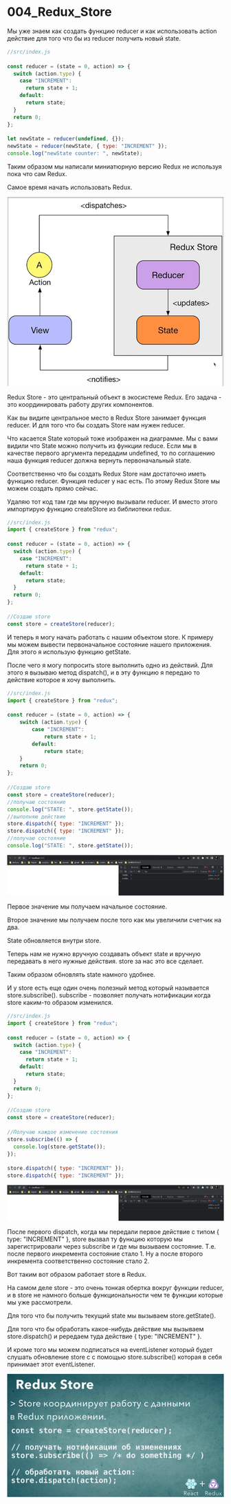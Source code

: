 # 004_Redux_Store

Мы уже знаем как создать функцию reducer и как использовать action действие для того что бы из reducer получить новый state.

```js
//src/index.js

const reducer = (state = 0, action) => {
  switch (action.type) {
    case "INCREMENT":
      return state + 1;
    default:
      return state;
  }
  return 0;
};

let newState = reducer(undefined, {});
newState = reducer(newState, { type: "INCREMENT" });
console.log("newState counter: ", newState);

```

Таким образом мы написали миниатюрную версию Redux не используя пока что сам Redux.


Самое время начать использовать Redux.

![](img/001.jpg)

Redux Store - это центральный объект в экосистеме Redux. Его задача - это координировать работу других компонентов.

Как вы видите центральное место в Redux Store занимает функция reducer. И для того что бы создать Store нам нужен reducer.

Что касается State который тоже изображен на диаграмме. Мы с вами видили что State можно получить из функции reduce. Если мы в качестве первого аргумента передадим undefined, то по соглашению наша функция reducer должна вернуть первоначальный state.

Соответственно что бы создать Redux Store нам достаточно иметь функцию reducer. Функция reducer у нас есть. По этому Redux Store мы можем создать прямо сейчас.


Удаляю тот код там где мы вручную вызывали reducer. И вместо этого импортирую функцию createStore из библиотеки redux.

```js
//src/index.js
import { createStore } from "redux";

const reducer = (state = 0, action) => {
  switch (action.type) {
    case "INCREMENT":
      return state + 1;
    default:
      return state;
  }
  return 0;
};

//Создаю store
const store = createStore(reducer);

```

И теперь я могу начать работать с нашим объектом store. К примеру мы можем вывести первоначальное состояние нашего приложения. Для этого я использую функцию getState.

После чего я могу попросить store выполнить одно из действий. Для этого я вызываю метод dispatch(), и в эту функцию я передаю то действие которое я хочу выполнить.

```js
//src/index.js
import { createStore } from "redux";

const reducer = (state = 0, action) => {
    switch (action.type) {
        case "INCREMENT":
            return state + 1;
        default:
            return state;
    }
    return 0;
};

//Создаю store
const store = createStore(reducer);
//получаю состояние
console.log("STATE: ", store.getState());
//выполняю действие
store.dispatch({ type: "INCREMENT" });
store.dispatch({ type: "INCREMENT" });
//получаю состояние
console.log("STATE: ", store.getState());

```

![](img/002.jpg)

Первое значение мы получаем начальное состояние.

Второе значение мы получаем после того как мы увеличили счетчик на два.

State обновляется внутри store. 

Теперь нам не нужно вручную создавать объект state и вручную передавать в него нужные действия. store за нас это все сделает.

Таким образом обновлять state намного удобнее.

И у store есть еще один очень полезный метод который называется store.subscribe(). subscribe - позволяет получать нотификации когда store каким-то образом изменился.

```js
//src/index.js
import { createStore } from "redux";

const reducer = (state = 0, action) => {
  switch (action.type) {
    case "INCREMENT":
      return state + 1;
    default:
      return state;
  }
  return 0;
};

//Создаю store
const store = createStore(reducer);

//Получаю каждое изменение состояния
store.subscribe(() => {
  console.log(store.getState());
});

store.dispatch({ type: "INCREMENT" });
store.dispatch({ type: "INCREMENT" });

```

![](img/003.jpg)

После первого dispatch, когда мы передали первое действие с типом { type: "INCREMENT" }, store вызвал ту функцию которую мы зарегистрировали через subscribe и где мы вызываем состояние. Т.е. после первого инкремента состояние стало 1. Ну а после второго инкремента соответственно состояние стало 2.

Вот таким вот образом работает store в Redux. 

На самом деле store - это очень тонкая обертка вокруг функции reducer, и в store не намного больше функциональности чем те функции которые мы уже рассмотрели.

Для того что бы получить текущий state мы вызываем store.getState().

Для того что бы обработать какое-нибудь действие мы вызываем store.dispatch() и рередаем туда действие { type: "INCREMENT" }.

И кроме того мы можем подписаться на eventListener который будет слушать обновление store c с помощью store.subscribe() которая в себя принимает этот eventListener.

![](img/004.jpg)


